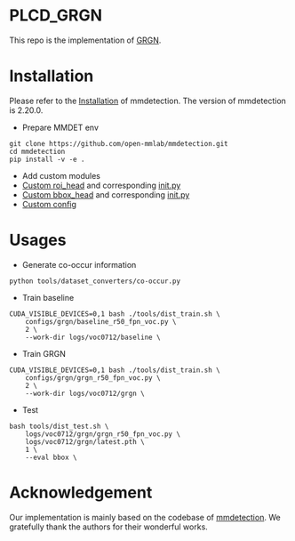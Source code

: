 # PLCD_GRGN
This repo is the implementation of [GRGN](https://ieeexplore.ieee.org/document/9976247).

# Installation
Please refer to the [Installation](https://mmdetection.readthedocs.io/en/stable/get_started.html) of mmdetection. The version of mmdetection is 2.20.0.

- Prepare MMDET env
```
git clone https://github.com/open-mmlab/mmdetection.git
cd mmdetection
pip install -v -e .
```

- Add custom modules
- [Custom roi_head](https://github.com/221812/PLCD_GRGN/blob/master/mmdet/models/roi_heads/guidegcn_roi_head.py) and corresponding [init.py](https://github.com/221812/PLCD_GRGN/blob/master/mmdet/models/roi_heads/__init__.py)
- [Custom bbox_head](https://github.com/221812/PLCD_GRGN/blob/master/mmdet/models/roi_heads/bbox_heads/grgn_bbox_head.py) and corresponding [init.py](https://github.com/221812/PLCD_GRGN/blob/master/mmdet/models/roi_heads/bbox_heads/__init__.py)
- [Custom config](https://github.com/221812/PLCD_GRGN/blob/master/configs/grgn/grgn_r50_fpn_voc.py)

# Usages
- Generate co-occur information
```
python tools/dataset_converters/co-occur.py
```
- Train baseline
```
CUDA_VISIBLE_DEVICES=0,1 bash ./tools/dist_train.sh \
    configs/grgn/baseline_r50_fpn_voc.py \
    2 \
    --work-dir logs/voc0712/baseline \
```
- Train GRGN
```
CUDA_VISIBLE_DEVICES=0,1 bash ./tools/dist_train.sh \
    configs/grgn/grgn_r50_fpn_voc.py \
    2 \
    --work-dir logs/voc0712/grgn \
```
- Test 
```
bash tools/dist_test.sh \
    logs/voc0712/grgn/grgn_r50_fpn_voc.py \
    logs/voc0712/grgn/latest.pth \
    1 \
    --eval bbox \
```

# Acknowledgement
Our implementation is mainly based on the codebase of [mmdetection](https://github.com/open-mmlab/mmdetection). We gratefully thank the authors for their wonderful works.
